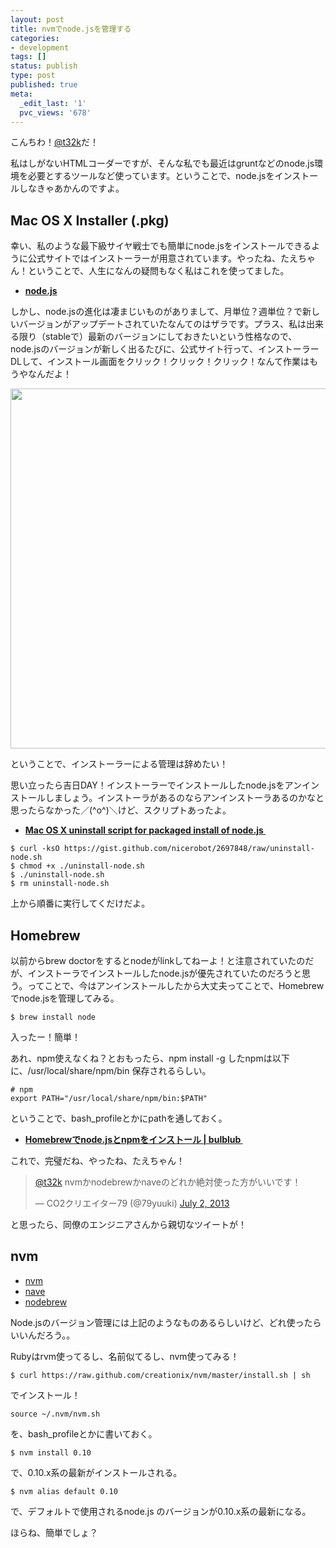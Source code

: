 ```yaml
---
layout: post
title: nvmでnode.jsを管理する
categories:
- development
tags: []
status: publish
type: post
published: true
meta:
  _edit_last: '1'
  pvc_views: '678'
---
```

こんちわ！<a href="https://twitter.com/t32k">@t32k</a>だ！

私はしがないHTMLコーダーですが、そんな私でも最近はgruntなどのnode.js環境を必要とするツールなど使っています。ということで、node.jsをインストールしなきゃあかんのですよ。
<h2>Mac OS X Installer (.pkg)</h2>
幸い、私のような最下級サイヤ戦士でも簡単にnode.jsをインストールできるように公式サイトではインストーラーが用意されています。やったね、たえちゃん！ということで、人生になんの疑問もなく私はこれを使ってました。
<ul>
	<li><a href="http://nodejs.org/"><strong>node.js</strong></a></li>
</ul>
しかし、node.jsの進化は凄まじいものがありまして、月単位？週単位？で新しいバージョンがアップデートされていたなんてのはザラです。プラス、私は出来る限り（stableで）最新のバージョンにしておきたいという性格なので、node.jsのバージョンが新しく出るたびに、公式サイト行って、インストーラーDLして、インストール画面をクリック！クリック！クリック！なんて作業はもうやなんだよ！

<a href="/static/blog/2013/07/537090ed538f9d4ad7649e9ba5cb040b.png"><img class="aligncenter size-full wp-image-4988" title="node.js" src="/static/blog/2013/07/537090ed538f9d4ad7649e9ba5cb040b.png" alt="" width="734" height="576" /></a>

ということで、インストーラーによる管理は辞めたい！

思い立ったら吉日DAY！インストーラーでインストールしたnode.jsをアンインストールしましょう。インストーラがあるのならアンインストーラあるのかなと思ったらなかった／(^o^)＼けど、スクリプトあったよ。
<ul>
	<li><a href="https://gist.github.com/nicerobot/2697848"><strong>Mac OS X uninstall script for packaged install of node.js </strong></a></li>
</ul>
<pre><code class="bash">$ curl -ksO https://gist.github.com/nicerobot/2697848/raw/uninstall-node.sh
$ chmod +x ./uninstall-node.sh 
$ ./uninstall-node.sh 
$ rm uninstall-node.sh</code></pre>
上から順番に実行してくだけだよ。
<h2>Homebrew</h2>
以前からbrew doctorをするとnodeがlinkしてねーよ！と注意されていたのだが、インストーラでインストールしたnode.jsが優先されていたのだろうと思う。ってことで、今はアンインストールしたから大丈夫ってことで、Homebrewでnode.jsを管理してみる。

<pre><code class="bash">$ brew install node</code></pre>

入ったー！簡単！

あれ、npm使えなくね？とおもったら、npm install -g したnpmは以下に、/usr/local/share/npm/bin 保存されるらしい。

<pre><code class="bash"># npm
export PATH="/usr/local/share/npm/bin:$PATH"</code></pre>

ということで、bash_profileとかにpathを通しておく。

<ul>
	<li><strong><a href="http://bulblub.com/2013/04/20/install_nodejs_with_homebrew/">Homebrewでnode.jsとnpmをインストール | bulblub </a></strong></li>
</ul>

これで、完璧だね、やったね、たえちゃん！

<blockquote class="twitter-tweet"><a href="https://twitter.com/t32k">@t32k</a> nvmかnodebrewかnaveのどれか絶対使った方がいいです！

— CO2クリエイター79 (@79yuuki) <a href="https://twitter.com/79yuuki/statuses/352104822507442179">July 2, 2013</a></blockquote>
と思ったら、同僚のエンジニアさんから親切なツイートが！
<h2>nvm</h2>
<ul>
	<li><a href="https://github.com/creationix/nvm">nvm</a></li>
	<li><a href="https://github.com/isaacs/nave">nave</a></li>
	<li><a href="https://github.com/hokaccha/nodebrew">nodebrew</a></li>
</ul>
Node.jsのバージョン管理には上記のようなものあるらしいけど、どれ使ったらいいんだろう。。

Rubyはrvm使ってるし、名前似てるし、nvm使ってみる！
<pre><code class="bash">$ curl https://raw.github.com/creationix/nvm/master/install.sh | sh</code></pre>
でインストール！

<pre><code class="bash">source ~/.nvm/nvm.sh</code></pre>
を、bash_profileとかに書いておく。

<pre><code class="bash">$ nvm install 0.10</code></pre>
で、0.10.x系の最新がインストールされる。

<pre><code class="bash">$ nvm alias default 0.10</code></pre>
で、デフォルトで使用されるnode.js のバージョンが0.10.x系の最新になる。

ほらね、簡単でしょ？
